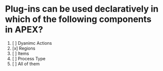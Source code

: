 # Plug-ins can be used declaratively in which of the following components in APEX?

1. [ ] Dyanimc Actions
1. [x] Regions
1. [ ] Items
1. [ ] Process Type
1. [ ] All of them